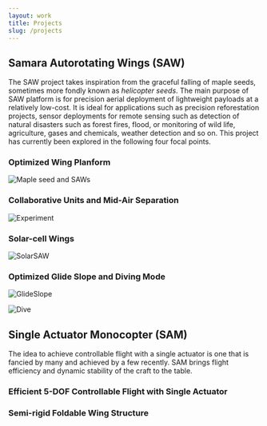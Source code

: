 ```yaml
---
layout: work
title: Projects
slug: /projects
---
```

## Samara Autorotating Wings (SAW)

The SAW project takes inspiration from the graceful falling of maple seeds, sometimes more fondly known as _helicopter seeds_. The main purpose of SAW platform is for precision aerial deployment of lightweight payloads at a relatively low-cost. It is ideal for applications such as precision reforestation projects, sensor deployments for remote sensing such as detection of natural disasters such as forest fires, flood, or monitoring of wild life, agriculture, gases and chemicals, weather detection and so on. This project has currently been explored in the following four focal points.

### Optimized Wing Planform

![Maple seed and SAWs](https://www.dropbox.com/s/lzkwshrs600lvqu/Cover.jpg?raw=1)

### Collaborative Units and Mid-Air Separation

![Experiment](https://www.dropbox.com/s/ff0ps2mojtno1a7/Experiment.jpg?raw=1)

### Solar-cell Wings

![SolarSAW](https://www.dropbox.com/s/1gh7we69kz39be1/SolarSAW.JPG?raw=1)

### Optimized Glide Slope and Diving Mode

![GlideSlope](https://www.dropbox.com/s/0rph0w03cdo3wlp/GlideSlope.png?raw=1)

![Dive](https://www.dropbox.com/s/2530r9wiyd4mcbz/Dive.png?raw=1)

## Single Actuator Monocopter (SAM)

The idea to achieve controllable flight with a single actuator is one that is fancied by many and achieved by a few recently. SAM brings flight efficiency and dynamic stability of the craft to the table.

### Efficient 5-DOF Controllable Flight with Single Actuator

### Semi-rigid Foldable Wing Structure
<!--stackedit_data:
eyJoaXN0b3J5IjpbLTEyMjc2NTM2NTUsMTcyMTQwNTIzMiwxMj
U0Mzk5NTA5LC0xMjQyMjgwMDA3LDI3OTA2NzkxOV19
-->